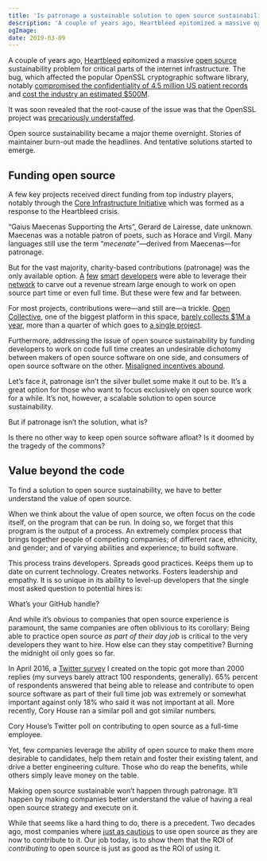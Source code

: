 ```yaml
---
title: 'Is patronage a sustainable solution to open source sustainability?'
description: 'A couple of years ago, Heartbleed epitomized a massive open source sustainability problem for critical parts of the internet infrastructure. The bug, which affected the popular OpenSSL cryptographic software library, notably compromised the confidentiality of 4.5 million US patient records and cost the industry an estimated $500M.'
ogImage:
date: 2019-03-09
---
```


A couple of years ago, [Heartbleed](http://heartbleed.com/) epitomized a massive [open source](https://hackernoon.com/tagged/open-source) sustainability problem for critical parts of the internet infrastructure. The bug, which affected the popular OpenSSL cryptographic software library, notably [compromised the confidentiality of 4.5 million US patient records](http://time.com/3148773/report-devastating-heartbleed-flaw-was-used-in-hospital-hack/) and [cost the industry an estimated $500M](http://www.eweek.com/security/heartbleed-ssl-flaw-s-true-cost-will-take-time-to-tally).

It was soon revealed that the root-cause of the issue was that the OpenSSL project was [precariously understaffed](http://blog.ssh.com/free-can-make-you-bleed).

Open source sustainability became a major theme overnight. Stories of maintainer burn-out made the headlines. And tentative solutions started to emerge.

## Funding open source

A few key projects received direct funding from top industry players, notably through the [Core Infrastructure Initiative](https://www.coreinfrastructure.org/) which was formed as a response to the Heartbleed crisis.

<eleventy-image :src="`./src/assets/images/articles/1 3_ctK9Q0C5EvEF8IAokD_Q.jpg`" width="510" height="510" alt="Tobie Langel" loading="lazy"> </eleventy-image>

“Gaius Maecenas Supporting the Arts”, Gerard de Lairesse, date unknown. Maecenas was a notable patron of poets, such as Horace and Virgil. Many languages still use the term “_mecenate”_—derived from Maecenas—for patronage.

But for the vast majority, charity-based contributions (patronage) was the only available option. [A](https://www.henryzoo.com/blog/2018/03/02/in-pursuit-of-open-source-part-1.html) [few](https://hueniverse.com/giving-thanks-on-making-my-open-source-work-sustainable-aa4fa48ae4d2) [smart](https://marijnhaverbeke.nl/fund/) [developers](https://medium.freecodecamp.org/between-the-wires-an-interview-with-vue-js-creator-evan-you-e383cbf57cc4) were able to leverage their [network](https://hackernoon.com/tagged/network) to carve out a revenue stream large enough to work on open source part time or even full time. But these were few and far between.

For most projects, contributions were—and still are—a trickle. [Open Collective](https://opencollective.com/), one of the biggest platform in this space, [barely collects $1M a year](https://medium.com/open-collective/december-2017-investors-update-474ea0e35f4d), more than a quarter of which goes to [a single project](https://opencollective.com/webpack).

Furthermore, addressing the issue of open source sustainability by funding developers to work on code full time creates an undesirable dichotomy between makers of open source software on one side, and consumers of open source software on the other. [Misaligned incentives abound](http://david.heinemeierhansson.com/2013/the-perils-of-mixing-open-source-and-money.html).

Let’s face it, patronage isn’t the silver bullet some make it out to be. It’s a great option for those who want to focus exclusively on open source work for a while. It’s not, however, a scalable solution to open source sustainability.

But if patronage isn’t the solution, what is?

Is there no other way to keep open source software afloat? Is it doomed by the tragedy of the commons?

## Value beyond the code

To find a solution to open source sustainability, we have to better understand the value of open source.

When we think about the value of open source, we often focus on the code itself, on the program that can be run. In doing so, we forget that this program is the output of a process. An extremely complex process that brings together people of competing companies; of different race, ethnicity, and gender; and of varying abilities and experience; to build software.

This process trains developers. Spreads good practices. Keeps them up to date on current technology. Creates networks. Fosters leadership and empathy. It is so unique in its ability to level-up developers that the single most asked question to potential hires is:

<custom-pullquote>What’s your GitHub handle?</custom-pullquote>

And while it’s obvious to companies that open source experience is paramount, the same companies are often oblivious to its corollary: Being able to practice open source _as part of their day job_ is critical to the very developers they want to hire. How else can they stay competitive? Burning the midnight oil only goes so far.

In April 2016, a [Twitter survey](https://twitter.com/tobie/status/725094755068186624) I created on the topic got more than 2000 replies (my surveys barely attract 100 respondents, generally). 65% percent of respondents answered that being able to release and contribute to open source software as part of their full time job was extremely or somewhat important against only 18% who said it was not important at all. More recently, Cory House ran a similar poll and got similar numbers.

Cory House’s Twitter poll on contributing to open source as a full-time employee.

Yet, few companies leverage the ability of open source to make them more desirable to candidates, help them retain and foster their existing talent, and drive a better engineering culture. Those who do reap the benefits, while others simply leave money on the table.

Making open source sustainable won’t happen through patronage. It’ll happen by making companies better understand the value of having a real open source strategy and execute on it.

While that seems like a hard thing to do, there is a precedent. Two decades ago, most companies where [just as cautious](https://web.archive.org/web/20011108013601/http://www.suntimes.com/output/tech/cst-fin-micro01.html) to use open source as they are now to contribute to it. Our job today, is to show them that the ROI of _contributing_ to open source is just as good as the ROI of using it.
